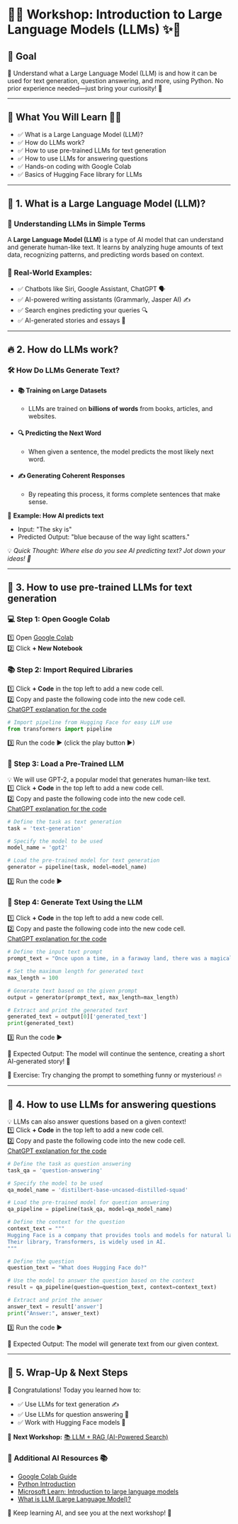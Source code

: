 # 🚀✨ Workshop: Introduction to Large Language Models (LLMs) ✨🚀

## 🎯 Goal
🤖 Understand what a Large Language Model (LLM) is and how it can be used for text generation, question answering, and more, using Python. No prior experience needed—just bring your curiosity! 🚀

---

## 📌 What You Will Learn 🧠💡
- ✅ What is a Large Language Model (LLM)?  
- ✅ How do LLMs work?  
- ✅ How to use pre-trained LLMs for text generation  
- ✅ How to use LLMs for answering questions  
- ✅ Hands-on coding with Google Colab  
- ✅ Basics of Hugging Face library for LLMs  

---

## 🤖 1. What is a Large Language Model (LLM)?
### 🧠 Understanding LLMs in Simple Terms
A **Large Language Model (LLM)** is a type of AI model that can understand and generate human-like text. It learns by analyzing huge amounts of text data, recognizing patterns, and predicting words based on context.

### 📌 Real-World Examples:
- ✅ Chatbots like Siri, Google Assistant, ChatGPT 🗣️  
- ✅ AI-powered writing assistants (Grammarly, Jasper AI) ✍️  
- ✅ Search engines predicting your queries 🔍  
- ✅ AI-generated stories and essays 📖  

---

## 🔥 2. How do LLMs work?
### 🛠️ How Do LLMs Generate Text?
- #### 📚 Training on Large Datasets  
  - LLMs are trained on **billions of words** from books, articles, and websites.

- #### 🔍 Predicting the Next Word  
  - When given a sentence, the model predicts the most likely next word.

- #### ✍️ Generating Coherent Responses  
  - By repeating this process, it forms complete sentences that make sense.

📌 **Example: How AI predicts text**   
- Input: "The sky is"    
- Predicted Output: "blue because of the way light scatters."

💡 *Quick Thought: Where else do you see AI predicting text? Jot down your ideas! 📝*

---

## 🔧 3. How to use pre-trained LLMs for text generation

### 💻 Step 1: Open Google Colab
1️⃣ Open [Google Colab](https://colab.research.google.com/)  
2️⃣ Click **+ New Notebook**  

### 📚 Step 2: Import Required Libraries
1️⃣ Click **+ Code** in the top left to add a new code cell.  
2️⃣ Copy and paste the following code into the new code cell.  
<a href="https://chatgpt.com/share/67caf38c-8f0c-8004-9dff-1b2441a14b83" target="_blank">ChatGPT explanation for the code</a>

```python
# Import pipeline from Hugging Face for easy LLM use
from transformers import pipeline  
```
3️⃣ Run the code ▶ (click the play button ▶)

### 🧠 Step 3: Load a Pre-Trained LLM
💡 We will use GPT-2, a popular model that generates human-like text.    
1️⃣ Click **+ Code** in the top left to add a new code cell.  
2️⃣ Copy and paste the following code into the new code cell.  
<a href="https://chatgpt.com/share/67caf3f2-c6ac-8004-a5d5-a34e8a75b783" target="_blank">ChatGPT explanation for the code</a>

```python
# Define the task as text generation
task = 'text-generation'

# Specify the model to be used
model_name = 'gpt2'

# Load the pre-trained model for text generation
generator = pipeline(task, model=model_name)
```
3️⃣ Run the code ▶

### 📝 Step 4: Generate Text Using the LLM    
1️⃣ Click **+ Code** in the top left to add a new code cell.  
2️⃣ Copy and paste the following code into the new code cell.  
<a href="https://chatgpt.com/share/67caf460-e874-8004-a418-040789cda3cf" target="_blank">ChatGPT explanation for the code</a>
```python
# Define the input text prompt
prompt_text = "Once upon a time, in a faraway land, there was a magical forest."

# Set the maximum length for generated text
max_length = 100

# Generate text based on the given prompt
output = generator(prompt_text, max_length=max_length)

# Extract and print the generated text
generated_text = output[0]['generated_text']
print(generated_text)
```
3️⃣ Run the code ▶

📌 Expected Output:
The model will continue the sentence, creating a short AI-generated story! 📖

🎯 Exercise: Try changing the prompt to something funny or mysterious! 🔥

---
## 🤖 4. How to use LLMs for answering questions
💡 LLMs can also answer questions based on a given context!    
1️⃣ Click **+ Code** in the top left to add a new code cell.  
2️⃣ Copy and paste the following code into the new code cell.  
<a href="https://chatgpt.com/share/67caf4c1-cfe4-8004-b55c-20ed9f92f25c" target="_blank">ChatGPT explanation for the code</a>

```python
# Define the task as question answering
task_qa = 'question-answering'

# Specify the model to be used
qa_model_name = 'distilbert-base-uncased-distilled-squad'

# Load the pre-trained model for question answering
qa_pipeline = pipeline(task_qa, model=qa_model_name)

# Define the context for the question
context_text = """
Hugging Face is a company that provides tools and models for natural language processing.
Their library, Transformers, is widely used in AI.
"""

# Define the question
question_text = "What does Hugging Face do?"

# Use the model to answer the question based on the context
result = qa_pipeline(question=question_text, context=context_text)

# Extract and print the answer
answer_text = result['answer']
print("Answer:", answer_text)
```
3️⃣ Run the code ▶

📌 Expected Output: The model will generate text from our given context.

---

## 🎯 5. Wrap-Up & Next Steps
🎉 Congratulations! Today you learned how to:

- ✅ Use LLMs for text generation ✍️
- ✅ Use LLMs for question answering 💬
- ✅ Work with Hugging Face models 🤖

🚀 **Next Workshop:** [📚 LLM + RAG (AI-Powered Search)](https://github.com/DrAlzahrani/HPC-AI-Resources/wiki/personal-computer-llm-rag)

### 🔗 Additional AI Resources 📚

- [Google Colab Guide](https://colab.research.google.com/)     
- [Python Introduction](https://www.w3schools.com/python/python_intro.asp)      
- [Microsoft Learn: Introduction to large language models](https://learn.microsoft.com/en-us/training/modules/introduction-large-language-models/)
- [What is LLM (Large Language Model)?](https://aws.amazon.com/what-is/large-language-model/)


🎉 Keep learning AI, and see you at the next workshop! 🚀